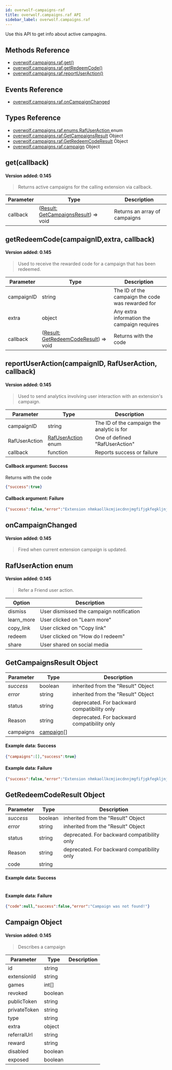 ```yaml
---
id: overwolf-campaigns-raf
title: overwolf.campaigns.raf API
sidebar_label: overwolf.campaigns.raf
---
```


Use this API to get info about active campagins.

## Methods Reference

* [overwolf.campaigns.raf.get()](#getcallback)
* [overwolf.campaigns.raf.getRedeemCode()](#getredeemcodecampaignid-extra-callback)
* [overwolf.campaigns.raf.reportUserAction()](#reportuseractioncampaignid-erafuseraction-callback)

## Events Reference

* [overwolf.campaigns.raf.onCampaignChanged](#oncampaignchanged)

## Types Reference

* [overwolf.campaigns.raf.enums.RafUserAction ](#rafuseraction-enum) enum
* [overwolf.campaigns.raf.GetCampaignsResult](#getcampaignsresult-object) Object
* [overwolf.campaigns.raf.GetRedeemCodeResult](#getredeemcoderesult-object) Object
* [overwolf.campaigns.raf.campaign](#campaign-object) Object

## get(callback)
#### Version added: 0.145

> Returns active campaigns for the calling extension via callback.

Parameter | Type                  | Description                                                             |
--------- | ----------------------| ----------------------------------------------------------------------- |
callback  | ([Result: GetCampaignsResult](#getcampaignsresult-object)) => void  | Returns an array of campaigns   |


## getRedeemCode(campaignID,extra, callback)
#### Version added: 0.145

> Used to receive the rewarded code for a campaign that has been redeemed.

Parameter  | Type                  | Description                                                             |
---------- | ----------------------| ----------------------------------------------------------------------- |
campaignID | string                | The ID of the campaign the code was rewarded for                        |
extra      | object                | Any extra information the campaign requires                             |
callback   | ([Result: GetRedeemCodeResult](#getredeemcoderesult-object)) => void   | Returns with the code                                                   |


## reportUserAction(campaignID, RafUserAction, callback)
#### Version added: 0.145

> Used to send analytics involving user interaction with an extension's campaign.

Parameter     | Type                  | Description                                                             |
------------- | ----------------------| ----------------------------------------------------------------------- |
campaignID    | string                | The ID of the campaign the analytic is for                              |
RafUserAction | [RafUserAction](#rafuseraction-enum) enum    | One of defined   "RafUserAction"                 |
callback      | function              | Reports success or failure                                              |

#### Callback argument: Success

Returns with the code

```json
{"success":true}

```

#### Callback argument: Failure

```json
{"success":false,"error":"Extension nhmkaollkcmjiecdnnjmgfifjgkfegkljnjjbipp does not have a valid campaign"}
```

## onCampaignChanged

#### Version added: 0.145

> Fired when current extension campaign is updated.

## RafUserAction enum
#### Version added: 0.145

> Refer a Friend user action.

Option     | Description                               |
-----------| ------------------------------------------|
dismiss    | User dismissed the campaign notification  |
learn_more |  User clicked on "Learn more"             |
copy_link  |  User clicked on "Copy link"              |
redeem     | User clicked on "How do I redeem"         |
share      | User shared on social media               |

## GetCampaignsResult Object

Parameter          | Type                            | Description                                       |
-------------------| --------------------------------| ------------------------------------------------- |
*success*          | boolean                         | inherited from the "Result" Object                |
*error*            | string                          | inherited from the "Result" Object                |
status             | string                          | deprecated. For backward compatibility only       |
Reason             | string                          | deprecated. For backward compatibility only       |   
campaigns          | [campaign](#campaign-object)[]  |                                                   |   

#### Example data: Success

```json
{"campaigns":[],"success":true}
```

#### Example data: Failure

```json
{"success":false,"error":"Extension nhmkaollkcmjiecdnnjmgfifjgkfegkljnjjbipp does not have a valid campaign"}
```

## GetRedeemCodeResult Object

Parameter          | Type                            | Description                                       |
-------------------| --------------------------------| ------------------------------------------------- |
*success*          | boolean                         | inherited from the "Result" Object                |
*error*            | string                          | inherited from the "Result" Object                |
status             | string                          | deprecated. For backward compatibility only       |
Reason             | string                          | deprecated. For backward compatibility only       |   
code               | string                          |                                                   |   

#### Example data: Success

```json
```

#### Example data: Failure

```json
{"code":null,"success":false,"error":"Campaign was not found!"}

```

## Campaign Object
#### Version added: 0.145

> Describes a campaign

Parameter        | Type                          | Description                       |
---------------- | ------------------------------| --------------------------------- |
id               | string                        |                                   |
extensionId      | string                        |                                   |
games            | int[]                         |                                   |
revoked          | boolean                       |                                   |
publicToken      | string                        |                                   |
privateToken     | string                        |                                   |
type             | string                        |                                   |
extra            | object                        |                                   |
referralUrl      | string                        |                                   |
reward           | string                        |                                   |
disabled         | boolean                       |                                   |
exposed          | boolean                       |                                   |
